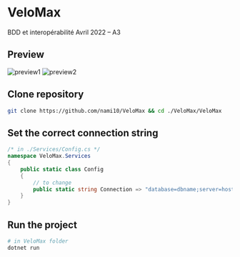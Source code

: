 # VeloMax

BDD et interopérabilité Avril 2022 – A3

## Preview

![preview1](./assets/preview_1.png)
![preview2](./assets/preview_2.png)

## Clone repository

```bash
git clone https://github.com/nami10/VeloMax && cd ./VeloMax/VeloMax
```

## Set the correct connection string
```cs
/* in ./Services/Config.cs */
namespace VeloMax.Services
{
    public static class Config
    {
        // to change
        public static string Connection => "database=dbname;server=host;uid=userid;pwd=password";
    }
}
```


## Run the project

```bash
# in VeloMax folder
dotnet run
```

